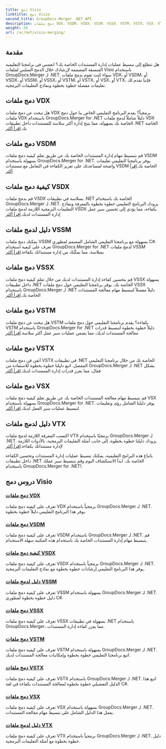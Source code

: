 ```yaml
---
title: دمج Visio
linktitle: دمج Visio
second_title: GroupDocs.Merger .NET API
description: دمج ملفات VDX، VSDM، VSDX، VSSM، VSSX، VSTM، VSTX، VSX، VTX بسهولة باستخدام GroupDocs.Merger لـ .NET. برامج تعليمية خطوة بخطوة لدمج المستندات بسلاسة.
weight: 24
url: /ar/net/visio-merging/
---
```


## مقدمة

هل تتطلع إلى تبسيط عمليات إدارة المستندات الخاصة بك؟ انغمس في برامجنا التعليمية المنسقة المصممة لإرشادك خلال الدمج السلس لملفات Visio باستخدام GroupDocs.Merger لـ .NET. سواء كنت تقوم بدمج ملفات VDX، أو VSDM، أو VSDX، أو VSSM، أو VSSX، أو VSTM، أو VSTX، أو VSX، أو VTX، فإننا نقدم لك تعليمات مفصلة خطوة بخطوة ونماذج التعليمات البرمجية.

## دمج ملفات VDX

 هل تبحث عن دمج ملفات VDX برمجياً؟ يقدم البرنامج التعليمي الخاص بنا حول دمج ملفات VDX باستخدام GroupDocs.Merger for .NET دليلاً شاملاً لدمج ملفات VDX الخاصة بك بسهولة، مما يتيح إدارة أكثر سلاسة للمستندات داخل تطبيقات .NET الخاصة بك.[اقرأ أكثر](./merge-vdx-files/)

## دمج ملفات VSDM

قم بتبسيط مهام إدارة المستندات الخاصة بك عن طريق تعلم كيفية دمج ملفات VSDM بسهولة باستخدام GroupDocs.Merger for .NET. يوفر برنامجنا التعليمي تعليمات واضحة لمساعدتك على تعزيز الكفاءة في التعامل مع مستندات VSDM الخاصة بك.[اقرأ أكثر](./merging-vsdm-files/)

## كيفية دمج ملفات VSDX

 قم بدمج ملفات VSDX بسلاسة في تطبيقات .NET الخاصة بك باستخدام GroupDocs.Merger لـ .NET. يزودك البرنامج التعليمي خطوة بخطوة بالمعرفة ونماذج التعليمات البرمجية اللازمة لدمج ملفات VSDX بكفاءة، مما يؤدي إلى تحسين سير عمل إدارة المستندات لديك.[اقرأ أكثر](./how-to-merge-vsdx-files/)

## دليل لدمج ملفات VSSM

 يمكنك دمج ملفات VSSM بسهولة مع برنامجنا التعليمي الشامل المصمم لمطوري C#. تعرف على كيفية استخدام GroupDocs.Merger for .NET لدمج ملفات VSSM بسلاسة، مما يمكّنك من إدارة مستنداتك بكفاءة.[اقرأ أكثر](./guide-merging-vssm-files/)

## دمج ملفات VSSX

قم بتحسين كفاءة إدارة المستندات لديك من خلال تعلم كيفية دمج ملفات VSSX بسهولة داخل تطبيقات .NET الخاصة بك. يوفر برنامجنا التعليمي حول دمج ملفات VSSX باستخدام GroupDocs.Merger لـ .NET دليلاً مفصلاً لتبسيط مهام معالجة المستندات الخاصة بك.[اقرأ أكثر](./merging-vssx-files/)

## دمج ملفات VSTM

 هل تبحث عن دمج ملفات VSTM بكفاءة؟ يقدم برنامجنا التعليمي حول دمج ملفات VSTM باستخدام GroupDocs.Merger for .NET دليلاً خطوة بخطوة لتبسيط قدرات معالجة المستندات لديك، مما يضمن عمليات سير عمل أكثر سلاسة.[اقرأ أكثر](./merge-vstm-files/)

## دمج ملفات VSTX

 أتقن فن دمج ملفات VSTX في تطبيقات .NET الخاصة بك من خلال برنامجنا التعليمي المفصل. اتبع دليلنا خطوة بخطوة للاستفادة من GroupDocs.Merger لـ .NET بشكل فعال، مما يعزز قدرات إدارة المستندات لديك.[اقرأ أكثر](./merging-vstx-files/)

## دمج ملفات VSX

قم بتبسيط مهام معالجة المستندات الخاصة بك عن طريق تعلم كيفية دمج ملفات VSX بسهولة باستخدام GroupDocs.Merger for .NET. يوفر دليلنا الشامل رؤى وتعليمات لتبسيط عمليات سير العمل لديك.[اقرأ أكثر](./merge-vsx-files/)

## دليل لدمج ملفات VTX

 اكتسب المعرفة اللازمة لدمج ملفات VTX برمجيًا باستخدام GroupDocs.Merger لـ .NET. يزودك دليلنا خطوة بخطوة، إلى جانب أمثلة التعليمات البرمجية، بالأدوات اللازمة لإدارة مستنداتك بكفاءة.[اقرأ أكثر](./guide-merging-vtx-files/)

باتباع هذه البرامج التعليمية، يمكنك تبسيط عمليات إدارة المستندات وتحسين الكفاءة داخل تطبيقات .NET الخاصة بك. ابدأ الاستكشاف اليوم وقم بتبسيط سير عملك باستخدام GroupDocs.Merger for .NET!.
## دروس دمج Visio
### [دمج ملفات VDX](./merge-vdx-files/)
تعرف على كيفية دمج ملفات VDX برمجياً باستخدام GroupDocs.Merger لـ .NET. يوفر هذا البرنامج التعليمي دليلاً خطوة بخطوة.
### [دمج ملفات VSDM](./merging-vsdm-files/)
تعرف على كيفية دمج ملفات VSDM باستخدام GroupDocs.Merger لـ .NET. قم بتبسيط مهام إدارة المستندات الخاصة بك باستخدام هذه المكتبة سهلة الاستخدام.
### [كيفية دمج ملفات VSDX](./how-to-merge-vsdx-files/)
تعرف على كيفية دمج ملفات VSDX برمجياً باستخدام GroupDocs.Merger لـ .NET. يوفر هذا البرنامج التعليمي إرشادات خطوة بخطوة مع نماذج التعليمات البرمجية.
### [دليل لدمج ملفات VSSM](./guide-merging-vssm-files/)
تعرف على كيفية دمج ملفات VSSM بسهولة باستخدام GroupDocs.Merger لـ .NET. دليل خطوة بخطوة لمطوري C#.
### [دمج ملفات VSSX](./merging-vssx-files/)
تعرف على كيفية دمج ملفات VSSX بسهولة في تطبيقات .NET باستخدام GroupDocs.Merger، مما يعزز كفاءة إدارة المستندات.
### [دمج ملفات VSTM](./merge-vstm-files/)
تعرف على كيفية دمج ملفات VSTM بسهولة باستخدام GroupDocs.Merger لـ .NET. اتبع برنامجنا التعليمي خطوة بخطوة وإمكانيات معالجة المستندات لديك.
### [دمج ملفات VSTX](./merging-vstx-files/)
تعرف على كيفية دمج ملفات VSTX باستخدام GroupDocs.Merger لـ .NET. اتبع هذا الدليل التفصيلي خطوة بخطوة لمعالجة المستندات بكفاءة في لغة C#.
### [دمج ملفات VSX](./merge-vsx-files/)
تعرف على كيفية دمج ملفات VSX بسهولة باستخدام GroupDocs.Merger لـ .NET. يعمل هذا الدليل الشامل على تبسيط مهام معالجة المستندات.
### [دليل لدمج ملفات VTX](./guide-merging-vtx-files/)
تعرف على كيفية دمج ملفات VTX برمجياً باستخدام GroupDocs.Merger لـ .NET. دليل خطوة بخطوة مع أمثلة التعليمات البرمجية.